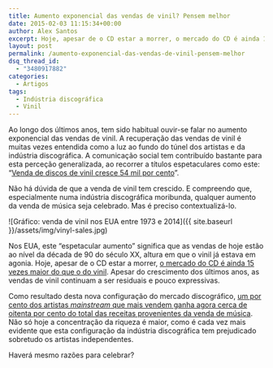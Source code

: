 ```yaml
---
title: Aumento exponencial das vendas de vinil? Pensem melhor
date: 2015-02-03 11:15:34+00:00
author: Alex Santos
excerpt: Hoje, apesar de o CD estar a morrer, o mercado do CD é ainda 15 vezes maior do que o do vinil. Apesar do crescimento dos últimos anos, as vendas de vinil continuam a ser residuais
layout: post
permalink: /aumento-exponencial-das-vendas-de-vinil-pensem-melhor
dsq_thread_id:
  - "3480917882"
categories:
  - Artigos
tags:
  - Indústria discográfica
  - Vinil
---
```

Ao longo dos últimos anos, tem sido habitual ouvir-se falar no aumento exponencial das vendas de vinil. A recuperação das vendas de vinil é muitas vezes entendida como a luz ao fundo do túnel dos artistas e da indústria discográfica. A comunicação social tem contribuído bastante para esta perceção generalizada, ao recorrer a títulos espetaculares como este: “<a href="http://www.publico.pt/culturaipsilon/noticia/venda-de-discos-de-vinil-cresce-54-mil-por-cento-1357121" target="_blank">Venda de discos de vinil cresce 54 mil por cento</a>”.

Não há dúvida de que a venda de vinil tem crescido. E compreendo que, especialmente numa indústria discográfica moribunda, qualquer aumento da venda de música seja celebrado. Mas é preciso contextualizá-lo.

![Gráfico: venda de vinil nos EUA entre 1973 e 2014]({{ site.baseurl }}/assets/img/vinyl-sales.jpg)

Nos EUA, este “espetacular aumento” significa que as vendas de hoje estão ao nível da década de 90 do século XX, altura em que o vinil já estava em agonia. Hoje, apesar de o CD estar a morrer, <a href="http://theatlantic.com/business/archive/2015/01/buying-music-is-so-over/384790/" target="_blank">o mercado do CD é ainda 15 vezes maior do que o do vinil</a>. Apesar do crescimento dos últimos anos, as vendas de vinil continuam a ser residuais e pouco expressivas.

Como resultado desta nova configuração do mercado discográfico, <a href="http://www.theatlantic.com/magazine/archive/2014/12/the-shazam-effect/382237/?single_page=true" target="_blank">um por cento dos artistas <em>mainstream</em> que mais vendem ganha agora cerca de oitenta por cento do total das receitas provenientes da venda de música</a>. Não só hoje a concentração da riqueza é maior, como é cada vez mais evidente que esta configuração da indústria discográfica tem prejudicado sobretudo os artistas independentes.

Haverá mesmo razões para celebrar?